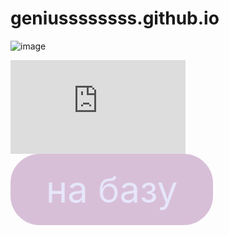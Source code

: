 # geniussssssss.github.io
![image](https://user-images.githubusercontent.com/115533532/207258477-239771c9-8c14-4afc-8092-23bd28dd9773.png)
<iframe  frameborder="no" scrolling="no" width="280" height="150" src="https://yandex.ru/time/widget/?geoid=11353&lang=ru&layout=horiz&type=analog&face=serif"></iframe>

<style>
.button_1670219830657 {
    display: inline-block !important;
    text-decoration: none !important;
    background-color: #D8BFD8 !important;
    color: #E6E6FA !important;
    border: 7px solid #D8BFD8 !important;
    border-radius: 47px !important;
    font-size: 58px !important;
    padding: 15px 50px !important; 
    transition: all 1.2s ease !important;
}
.button_1670219830657:hover{
    text-decoration: none !important; 
    background-color: #8B0000 !important;
    color: #DC143C !important;
    border-color: #8B0000 !important;
}
</style>
<a href="https://github.com/Prostochell-228" class="button_1670219830657" target="_blank">
  на базу
</a>


